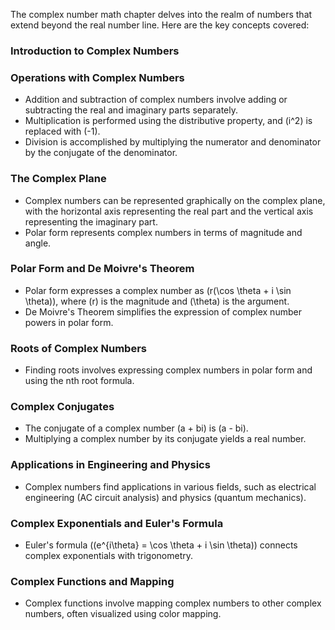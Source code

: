 

The complex number math chapter delves into the realm of numbers that extend beyond the real number line. Here are the key concepts covered:

### Introduction to Complex Numbers



### Operations with Complex Numbers
   - Addition and subtraction of complex numbers involve adding or subtracting the real and imaginary parts separately.
   - Multiplication is performed using the distributive property, and \(i^2\) is replaced with \(-1\).
   - Division is accomplished by multiplying the numerator and denominator by the conjugate of the denominator.

### The Complex Plane
   - Complex numbers can be represented graphically on the complex plane, with the horizontal axis representing the real part and the vertical axis representing the imaginary part.
   - Polar form represents complex numbers in terms of magnitude and angle.

### Polar Form and De Moivre's Theorem
   - Polar form expresses a complex number as \(r(\cos \theta + i \sin \theta)\), where \(r\) is the magnitude and \(\theta\) is the argument.
   - De Moivre's Theorem simplifies the expression of complex number powers in polar form.

### Roots of Complex Numbers
   - Finding roots involves expressing complex numbers in polar form and using the nth root formula.

### Complex Conjugates
   - The conjugate of a complex number \(a + bi\) is \(a - bi\).
   - Multiplying a complex number by its conjugate yields a real number.

### Applications in Engineering and Physics
   - Complex numbers find applications in various fields, such as electrical engineering (AC circuit analysis) and physics (quantum mechanics).

### Complex Exponentials and Euler's Formula
   - Euler's formula (\(e^{i\theta} = \cos \theta + i \sin \theta\)) connects complex exponentials with trigonometry.

### Complex Functions and Mapping
   - Complex functions involve mapping complex numbers to other complex numbers, often visualized using color mapping.

